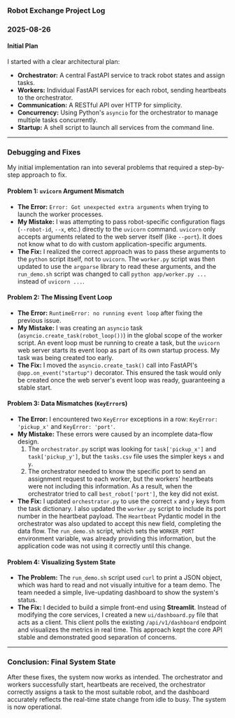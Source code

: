 ### Robot Exchange Project Log

### 2025-08-26

#### Initial Plan

I started with a clear architectural plan:
-   **Orchestrator:** A central FastAPI service to track robot states and assign tasks.
-   **Workers:** Individual FastAPI services for each robot, sending heartbeats to the orchestrator.
-   **Communication:** A RESTful API over HTTP for simplicity.
-   **Concurrency:** Using Python's `asyncio` for the orchestrator to manage multiple tasks concurrently.
-   **Startup:** A shell script to launch all services from the command line.

***

### Debugging and Fixes

My initial implementation ran into several problems that required a step-by-step approach to fix.

#### Problem 1: `uvicorn` Argument Mismatch
-   **The Error:** `Error: Got unexpected extra arguments` when trying to launch the worker processes.
-   **My Mistake:** I was attempting to pass robot-specific configuration flags (`--robot-id`, `--x`, etc.) directly to the `uvicorn` command. `uvicorn` only accepts arguments related to the web server itself (like `--port`). It does not know what to do with custom application-specific arguments.
-   **The Fix:** I realized the correct approach was to pass these arguments to the `python` script itself, not to `uvicorn`. The `worker.py` script was then updated to use the `argparse` library to read these arguments, and the `run_demo.sh` script was changed to call `python app/worker.py ...` instead of `uvicorn ...`.

#### Problem 2: The Missing Event Loop
-   **The Error:** `RuntimeError: no running event loop` after fixing the previous issue.
-   **My Mistake:** I was creating an `asyncio` task (`asyncio.create_task(robot_loop())`) in the global scope of the worker script. An event loop must be running to create a task, but the `uvicorn` web server starts its event loop as part of its own startup process. My task was being created too early.
-   **The Fix:** I moved the `asyncio.create_task()` call into FastAPI's `@app.on_event("startup")` decorator. This ensured the task would only be created once the web server's event loop was ready, guaranteeing a stable start.

#### Problem 3: Data Mismatches (`KeyError`s)
-   **The Error:** I encountered two `KeyError` exceptions in a row: `KeyError: 'pickup_x'` and `KeyError: 'port'`.
-   **My Mistake:** These errors were caused by an incomplete data-flow design.
    1.  The `orchestrator.py` script was looking for `task['pickup_x']` and `task['pickup_y']`, but the `tasks.csv` file uses the simpler keys `x` and `y`.
    2.  The orchestrator needed to know the specific port to send an assignment request to each worker, but the workers' heartbeats were not including this information. As a result, when the orchestrator tried to call `best_robot['port']`, the key did not exist.
-   **The Fix:** I updated `orchestrator.py` to use the correct `x` and `y` keys from the task dictionary. I also updated the `worker.py` script to include its port number in the heartbeat payload. The `Heartbeat` Pydantic model in the orchestrator was also updated to accept this new field, completing the data flow. The `run_demo.sh` script, which sets the `WORKER_PORT` environment variable, was already providing this information, but the application code was not using it correctly until this change.

#### Problem 4: Visualizing System State

-   **The Problem:** The `run_demo.sh` script used `curl` to print a JSON object, which was hard to read and not visually intuitive for a team demo. The team needed a simple, live-updating dashboard to show the system's status.
-   **The Fix:** I decided to build a simple front-end using **Streamlit**. Instead of modifying the core services, I created a new `ui/dashboard.py` file that acts as a client. This client polls the existing `/api/v1/dashboard` endpoint and visualizes the metrics in real time. This approach kept the core API stable and demonstrated good separation of concerns.

***

### Conclusion: Final System State

After these fixes, the system now works as intended. The orchestrator and workers successfully start, heartbeats are received, the orchestrator correctly assigns a task to the most suitable robot, and the dashboard accurately reflects the real-time state change from idle to busy. The system is now operational.